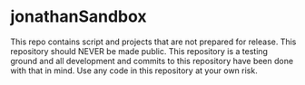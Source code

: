 # jonathanSandbox
This repo contains script and projects that are not prepared for release. This repository should NEVER be made public. This repository is a testing ground and all development and commits to this repository have been done with that in mind. Use any code in this repository at your own risk.
